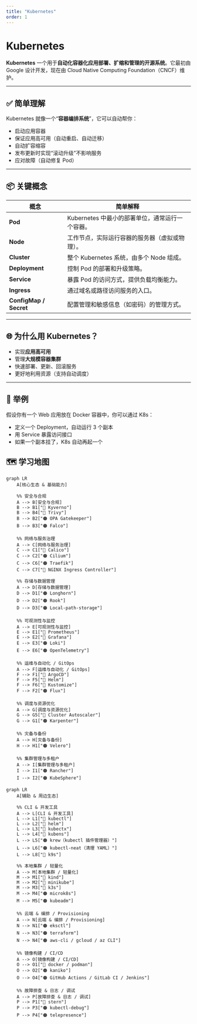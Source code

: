 ```yaml
---
title: "Kubernetes"
order: 1
---
```


# Kubernetes

**Kubernetes** 一个用于**自动化容器化应用部署、扩缩和管理的开源系统**。它最初由 Google 设计开发，现在由 Cloud Native Computing Foundation（CNCF）维护。

---

## ✅ 简单理解

Kubernetes 就像一个“**容器编排系统**”，它可以自动帮你：

* 启动应用容器
* 保证应用高可用（自动重启、自动迁移）
* 自动扩容缩容
* 发布更新时实现“滚动升级”不影响服务
* 应对故障（自动修复 Pod）

---

## 📦 关键概念

| 概念                     | 简单解释                          |
| ---------------------- | ----------------------------- |
| **Pod**                | Kubernetes 中最小的部署单位，通常运行一个容器。 |
| **Node**               | 工作节点，实际运行容器的服务器（虚拟或物理）。       |
| **Cluster**            | 整个 Kubernetes 系统，由多个 Node 组成。 |
| **Deployment**         | 控制 Pod 的部署和升级策略。              |
| **Service**            | 暴露 Pod 的访问方式，提供负载均衡能力。        |
| **Ingress**            | 通过域名或路径访问服务的入口。               |
| **ConfigMap / Secret** | 配置管理和敏感信息（如密码）的管理方式。          |

---

## 🌐 为什么用 Kubernetes？

* 实现**应用高可用**
* 管理**大规模容器集群**
* 快速部署、更新、回滚服务
* 更好地利用资源（支持自动调度）

---

## 📌 举例

假设你有一个 Web 应用放在 Docker 容器中，你可以通过 K8s：

* 定义一个 Deployment，自动运行 3 个副本
* 用 Service 暴露访问接口
* 如果一个副本挂了，K8s 自动再起一个

## 🗺️ 学习地图

```mermaid
graph LR
    A[核心生态 & 基础能力] 

    %% 安全与合规
    A --> B[安全与合规]
    B --> B1["🔴 Kyverno"]
    B --> B4["🔴 Trivy"]
    B --> B2["🟠 OPA Gatekeeper"]
    B --> B3["🟠 Falco"]

    %% 网络与服务治理
    A --> C[网络与服务治理]
    C --> C1["🔴 Calico"]
    C --> C2["🟠 Cilium"]
    C --> C6["🟠 Traefik"]
    C --> C7["🔴 NGINX Ingress Controller"]

    %% 存储与数据管理
    A --> D[存储与数据管理]
    D --> D1["🟠 Longhorn"]
    D --> D2["🟠 Rook"]
    D --> D3["🟠 Local-path-storage"]

    %% 可观测性与监控
    A --> E[可观测性与监控]
    E --> E1["🔴 Prometheus"]
    E --> E2["🔴 Grafana"]
    E --> E3["🟠 Loki"]
    E --> E6["🟠 OpenTelemetry"]

    %% 运维与自动化 / GitOps
    A --> F[运维与自动化 / GitOps]
    F --> F1["🔴 ArgoCD"]
    F --> F5["🔴 Helm"]
    F --> F6["🔴 Kustomize"]
    F --> F2["🟠 Flux"]

    %% 调度与资源优化
    A --> G[调度与资源优化]
    G --> G5["🔴 Cluster Autoscaler"]
    G --> G1["🟠 Karpenter"]

    %% 灾备与备份
    A --> H[灾备与备份]
    H --> H1["🟠 Velero"]

    %% 集群管理与多租户
    A --> I[集群管理与多租户]
    I --> I1["🟠 Rancher"]
    I --> I2["🟠 KubeSphere"]
```

```mermaid
graph LR
    A[辅助 & 周边生态] 

    %% CLI & 开发工具
    A --> L[CLI & 开发工具]
    L --> L1["🔴 kubectl"]
    L --> L2["🔴 helm"]
    L --> L3["🔴 kubectx"]
    L --> L4["🔴 kubens"]
    L --> L5["🟠 krew（kubectl 插件管理器）"]
    L --> L6["🟠 kubectl-neat（清理 YAML）"]
    L --> L8["🔴 k9s"]

    %% 本地集群 / 轻量化
    A --> M[本地集群 / 轻量化]
    M --> M1["🔴 kind"]
    M --> M2["🔴 minikube"]
    M --> M3["🔴 k3s"]
    M --> M4["🟠 microk8s"]
    M --> M5["🟠 kubeadm"]

    %% 云端 & 编排 / Provisioning
    A --> N[云端 & 编排 / Provisioning]
    N --> N1["🟠 eksctl"]
    N --> N3["🟠 terraform"]
    N --> N4["🟠 aws-cli / gcloud / az CLI"]

    %% 镜像构建 / CI/CD
    A --> O[镜像构建 / CI/CD]
    O --> O1["🔴 docker / podman"]
    O --> O2["🟠 kaniko"]
    O --> O4["🟠 GitHub Actions / GitLab CI / Jenkins"]

    %% 故障排查 & 日志 / 调试
    A --> P[故障排查 & 日志 / 调试]
    P --> P1["🔴 stern"]
    P --> P3["🟠 kubectl-debug"]
    P --> P4["🟠 telepresence"]
```